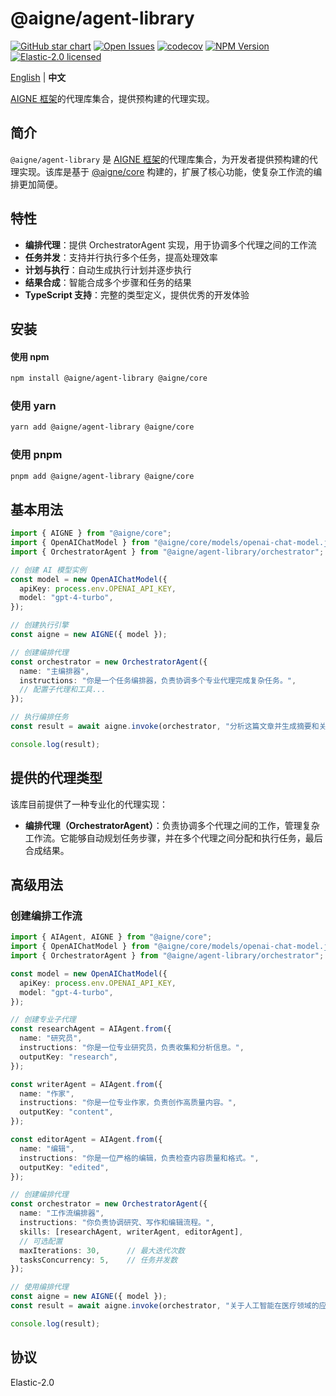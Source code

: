 # @aigne/agent-library

[![GitHub star chart](https://img.shields.io/github/stars/AIGNE-io/aigne-framework?style=flat-square)](https://star-history.com/#AIGNE-io/aigne-framework)
[![Open Issues](https://img.shields.io/github/issues-raw/AIGNE-io/aigne-framework?style=flat-square)](https://github.com/AIGNE-io/aigne-framework/issues)
[![codecov](https://codecov.io/gh/AIGNE-io/aigne-framework/graph/badge.svg?token=DO07834RQL)](https://codecov.io/gh/AIGNE-io/aigne-framework)
[![NPM Version](https://img.shields.io/npm/v/@aigne/agent-library)](https://www.npmjs.com/package/@aigne/agent-library)
[![Elastic-2.0 licensed](https://img.shields.io/npm/l/@aigne/agent-library)](https://github.com/AIGNE-io/aigne-framework/blob/main/LICENSE)

[English](README.md) | **中文**

[AIGNE 框架](https://github.com/AIGNE-io/aigne-framework)的代理库集合，提供预构建的代理实现。

## 简介

`@aigne/agent-library` 是 [AIGNE 框架](https://github.com/AIGNE-io/aigne-framework)的代理库集合，为开发者提供预构建的代理实现。该库是基于 [@aigne/core](https://github.com/AIGNE-io/aigne-framework/tree/main/packages/core) 构建的，扩展了核心功能，使复杂工作流的编排更加简便。

## 特性

- **编排代理**：提供 OrchestratorAgent 实现，用于协调多个代理之间的工作流
- **任务并发**：支持并行执行多个任务，提高处理效率
- **计划与执行**：自动生成执行计划并逐步执行
- **结果合成**：智能合成多个步骤和任务的结果
- **TypeScript 支持**：完整的类型定义，提供优秀的开发体验

## 安装

#### 使用 npm

```bash
npm install @aigne/agent-library @aigne/core
```

### 使用 yarn

```bash
yarn add @aigne/agent-library @aigne/core
```

### 使用 pnpm

```bash
pnpm add @aigne/agent-library @aigne/core
```

## 基本用法

```typescript
import { AIGNE } from "@aigne/core";
import { OpenAIChatModel } from "@aigne/core/models/openai-chat-model.js";
import { OrchestratorAgent } from "@aigne/agent-library/orchestrator";

// 创建 AI 模型实例
const model = new OpenAIChatModel({
  apiKey: process.env.OPENAI_API_KEY,
  model: "gpt-4-turbo",
});

// 创建执行引擎
const aigne = new AIGNE({ model });

// 创建编排代理
const orchestrator = new OrchestratorAgent({
  name: "主编排器",
  instructions: "你是一个任务编排器，负责协调多个专业代理完成复杂任务。",
  // 配置子代理和工具...
});

// 执行编排任务
const result = await aigne.invoke(orchestrator, "分析这篇文章并生成摘要和关键词");

console.log(result);
```

## 提供的代理类型

该库目前提供了一种专业化的代理实现：

- **编排代理（OrchestratorAgent）**：负责协调多个代理之间的工作，管理复杂工作流。它能够自动规划任务步骤，并在多个代理之间分配和执行任务，最后合成结果。

## 高级用法

### 创建编排工作流

```typescript
import { AIAgent, AIGNE } from "@aigne/core";
import { OpenAIChatModel } from "@aigne/core/models/openai-chat-model.js";
import { OrchestratorAgent } from "@aigne/agent-library/orchestrator";

const model = new OpenAIChatModel({
  apiKey: process.env.OPENAI_API_KEY,
  model: "gpt-4-turbo",
});

// 创建专业子代理
const researchAgent = AIAgent.from({
  name: "研究员",
  instructions: "你是一位专业研究员，负责收集和分析信息。",
  outputKey: "research",
});

const writerAgent = AIAgent.from({
  name: "作家",
  instructions: "你是一位专业作家，负责创作高质量内容。",
  outputKey: "content",
});

const editorAgent = AIAgent.from({
  name: "编辑",
  instructions: "你是一位严格的编辑，负责检查内容质量和格式。",
  outputKey: "edited",
});

// 创建编排代理
const orchestrator = new OrchestratorAgent({
  name: "工作流编排器",
  instructions: "你负责协调研究、写作和编辑流程。",
  skills: [researchAgent, writerAgent, editorAgent],
  // 可选配置
  maxIterations: 30,      // 最大迭代次数
  tasksConcurrency: 5,    // 任务并发数
});

// 使用编排代理
const aigne = new AIGNE({ model });
const result = await aigne.invoke(orchestrator, "关于人工智能在医疗领域的应用");

console.log(result);
```

## 协议

Elastic-2.0
